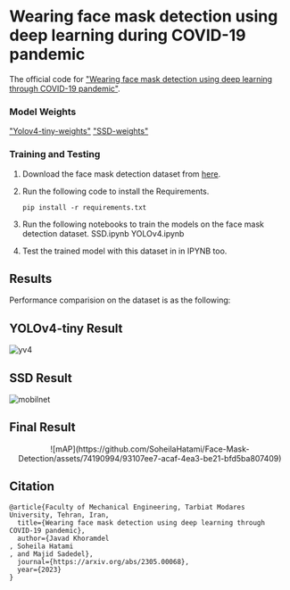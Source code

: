 # Wearing face mask detection using deep learning during COVID-19 pandemic
The official code for ["Wearing face mask detection using deep learning through COVID-19 pandemic"](https://arxiv.org/abs/2305.00068).

### Model Weights
["Yolov4-tiny-weights"](https://drive.google.com/file/d/1Aj-zghtgLFFIkx2XTPK_GjrzLnDjIZlL/view?usp=share_link)
["SSD-weights"](https://drive.google.com/file/d/1rEOU81fACnlhbeIHHT23lK439hwkbTFK/view?usp=share_link)

### Training and Testing
1) Download the face mask detection dataset from [here](https://drive.google.com/file/d/1eybS8bQj5kMC73-ibIZJ_3O2IV507iJI/view?usp=share_link).
2) Run the following code to install the Requirements.

    `pip install -r requirements.txt`

3) Run the following notebooks to train the models on the face mask detection dataset.
    SSD.ipynb
    YOLOv4.ipynb
4) Test the trained model with this dataset in in IPYNB too.

## Results
Performance comparision on the dataset is as the following:

## YOLOv4-tiny Result
![yv4](https://github.com/SoheilaHatami/Face-Mask-Detection/assets/74190994/0da43764-9dd0-4150-a4df-033bdbec9148)

## SSD Result
![mobilnet](https://github.com/SoheilaHatami/Face-Mask-Detection/assets/74190994/dafe1d5a-30ff-4470-b0d9-b584b031e813)

## Final Result
<p align="center">
![mAP](https://github.com/SoheilaHatami/Face-Mask-Detection/assets/74190994/93107ee7-acaf-4ea3-be21-bfd5ba807409)
</p>

## Citation
```
@article{Faculty of Mechanical Engineering, Tarbiat Modares University, Tehran, Iran,
  title={Wearing face mask detection using deep learning through COVID-19 pandemic},
  author={Javad Khoramdel
, Soheila Hatami
, and Majid Sadedel},
  journal={https://arxiv.org/abs/2305.00068},
  year={2023}
}
```
